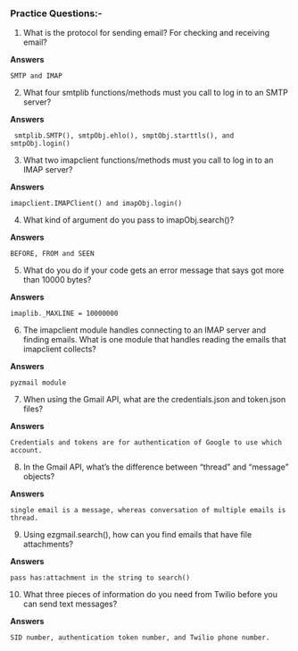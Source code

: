### Practice Questions:-


1. What is the protocol for sending email? For checking and receiving email?

**Answers**
```
SMTP and IMAP
```
2. What four smtplib functions/methods must you call to log in to an SMTP server?

**Answers**

``` smtplib.SMTP(), smtpObj.ehlo(), smptObj.starttls(), and smtpObj.login()```

3. What two imapclient functions/methods must you call to log in to an IMAP server?

**Answers**

```imapclient.IMAPClient() and imapObj.login()```

4. What kind of argument do you pass to imapObj.search()?

**Answers**
```
BEFORE, FROM and SEEN
```
5. What do you do if your code gets an error message that says got more than 10000 bytes?

**Answers**

```imaplib._MAXLINE = 10000000```

6. The imapclient module handles connecting to an IMAP server and finding emails. What is one module that handles reading the emails that imapclient collects?

**Answers**
```
pyzmail module
```
7. When using the Gmail API, what are the credentials.json and token.json files?

**Answers**
```
Credentials and tokens are for authentication of Google to use which account.
```
8. In the Gmail API, what’s the difference between “thread” and “message” objects?

**Answers**
```
single email is a message, whereas conversation of multiple emails is thread.
```
9. Using ezgmail.search(), how can you find emails that have file attachments?

**Answers**
```
pass has:attachment in the string to search()
```
10. What three pieces of information do you need from Twilio before you can send text messages?

**Answers**
```
SID number, authentication token number, and Twilio phone number.
```